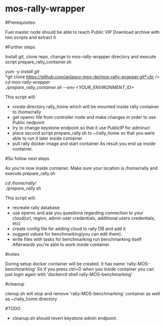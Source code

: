 # mos-rally-wrapper

#Prerequisites:

Fuel master node should be able to reach Public VIP
Download archive with two scripts and extract it

#Further steps

Install git, clone repo, change to mos-rally-wrapper directory and execute script prepare_rally_container.sh 

  *yum -y install git*<br />
  *git clone https://github.com/avlasov-mos-de/mos-rally-wrapper.git*<br />
  *cd mos-rally-wrapper*<br />
  *./prepare_rally_container.sh --env <YOUR_ENVIRONMENT_ID>*<br />

This script will: 
- create directory rally_home which will be mounted inside rally container to /home/rally
- get openrc file from controller node and make changes in order to use Public nedpoint
- try to change keystone endpoint so that it use PublicIP for adminurl
- place second script prepare_rally.sh to ~/rally_home so that you were able to run it later inside container
- pull rally docker image and start container 
As result you end up inside container. 

#So follow next steps

As you're now inside container. Make sure your location is /home/rally and execute prepare_rally.sh

*cd /home/rally/*<br />
*./prepare_rally.sh*<br />

This script will: 
- recreate rally database 
- use opernc and ask you questions regarding connection to your cloud(url, region, admin user credentials, additional    users credentials, etc)
- create config file for adding cloud to rally DB and add it
- suggest values for benchmarking(you can edit them).
- write files with tasks for benchmarking
run benchmarking itself
Afterwards you’re able to work inside container.

#notes

During setup docker container will be created. It has name 'rally-MOS-benchmarking'
So if you press ctrl+D when you inside container you can just login again with 'dockerctl shell rally-MOS-benchmarking'

#cleanup

clenup.sh will stop and remove 'rally-MOS-benchmarking' container as well as ~/rally_home directory

#TODO

- cleanup.sh should revert keystone admin endpoint.
